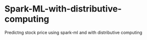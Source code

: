 # Spark-ML-with-distributive-computing
Predictng stock price using spark-ml and with distributive computing
